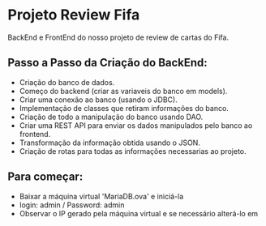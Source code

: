 # Projeto Review Fifa

BackEnd e FrontEnd do nosso projeto de review de cartas do Fifa.

## Passo a Passo da Criação do BackEnd:

- Criação do banco de dados.
- Começo do backend (criar as variaveis do banco em models).
- Criar uma conexão ao banco (usando o JDBC).
- Implementação de classes que retiram informações do banco.
- Criação de todo a manipulação do banco usando DAO.
- Criar uma REST API para enviar os dados manipulados pelo banco ao frontend.
- Transformação da informação obtida usando o JSON.
- Criação de rotas para todas as informações necessarias ao projeto.

## Para começar:

- Baixar a máquina virtual 'MariaDB.ova' e iniciá-la
- login: admin / Password: admin
- Observar o IP gerado pela máquina virtual e se necessário alterá-lo em 
